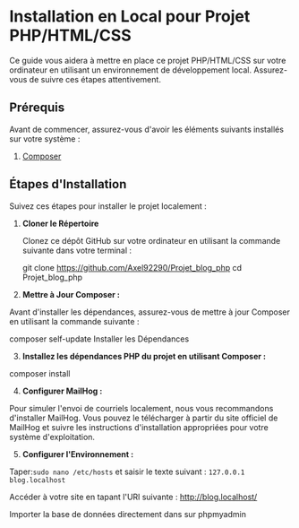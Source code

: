 # Installation en Local pour Projet PHP/HTML/CSS

Ce guide vous aidera à mettre en place ce projet PHP/HTML/CSS sur votre ordinateur en utilisant un environnement de développement local. Assurez-vous de suivre ces étapes attentivement.

## Prérequis

Avant de commencer, assurez-vous d'avoir les éléments suivants installés sur votre système :

1. [Composer](https://getcomposer.org/download/)

## Étapes d'Installation

Suivez ces étapes pour installer le projet localement :

1. **Cloner le Répertoire**

   Clonez ce dépôt GitHub sur votre ordinateur en utilisant la commande suivante dans votre terminal :


   git clone https://github.com/Axel92290/Projet_blog_php
   cd Projet_blog_php

   
2. **Mettre à Jour Composer :**

Avant d'installer les dépendances, assurez-vous de mettre à jour Composer en utilisant la commande suivante :


composer self-update
Installer les Dépendances

3. **Installez les dépendances PHP du projet en utilisant Composer :**


composer install

4. **Configurer MailHog :** 

Pour simuler l'envoi de courriels localement, nous vous recommandons d'installer MailHog. Vous pouvez le télécharger à partir du site officiel de MailHog et suivre les instructions d'installation appropriées pour votre système d'exploitation.

5. **Configurer l'Environnement :** 

Taper:`sudo nano /etc/hosts` et saisir le texte suivant : `127.0.0.1 blog.localhost`

Accéder à votre site en tapant l'URl suivante : http://blog.localhost/

Importer la base de données directement dans sur phpmyadmin

